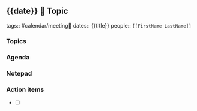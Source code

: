 ## {{date}}  👥 Topic
tags:: #calendar/meeting👥 
dates:: {{title}}
people:: `[[FirstName LastName]]`


### Topics


### Agenda



### Notepad



### Action items
- [ ] 
